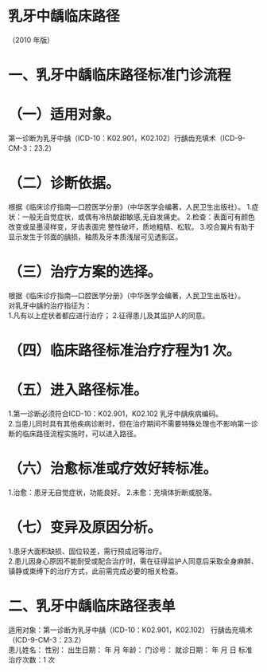 # 乳牙中龋临床路径  
（2010 年版）  
# 一、乳牙中龋临床路径标准门诊流程  
# （一）适用对象。  
第一诊断为乳牙中龋（ICD-10：K02.901，K02.102）行龋齿充填术（ICD-9-CM-3：23.2）  
# （二）诊断依据。  
根据《临床诊疗指南—口腔医学分册》（中华医学会编著，人民卫生出版社）。 1.症状：一般无自觉症状，或偶有冷热酸甜敏感,无自发痛史。 2.检查：表面可有颜色改变或呈墨浸样变，牙齿表面完 整性破坏，质地粗糙、松软。  3.咬合翼片有助于显示发生于邻面的龋损，釉质及牙本质浅层可见透影区。  
# （三）治疗方案的选择。  
根据《临床诊疗指南—口腔医学分册》（中华医学会编著，人民卫生出版社）。  
对乳牙中龋的治疗指征为：  
1.凡有以上症状者都应进行治疗； 2.征得患儿及其监护人的同意。  
# （四）临床路径标准治疗疗程为1 次。  
# （五）进入路径标准。  
1.第一诊断必须符合ICD-10：K02.901，K02.102 乳牙中龋疾病编码。  
2.当患儿同时具有其他疾病诊断时，但在治疗期间不需要特殊处理也不影响第一诊断的临床路径流程实施时，可以进入路径。  
# （六）治愈标准或疗效好转标准。  
1.治愈：患牙无自觉症状，功能良好。 2.未愈：充填体折断或脱落。  
# （七）变异及原因分析。  
1.患牙大面积缺损、固位较差，需行预成冠等治疗。  
2.患儿因身心原因不能耐受或配合治疗时，需在征得监护人同意后采取全身麻醉、镇静或束缚下的治疗方式，此前需完成必要的相关检查。  
# 二、乳牙中龋临床路径表单  
适用对象：第一诊断为乳牙中龋（ICD-10：K02.901，K02.102） 行龋齿充填术（ICD-9-CM-3：23.2）  
患儿姓名：            性别：     出生日期：      年   月  年龄：      门诊号：              就诊日期：     年   月   日     标准治疗次数：1 次  
